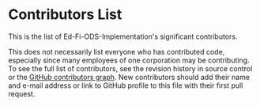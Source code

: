 # Contributors List

This is the list of Ed-Fi-ODS-Implementation's significant contributors.

This does not necessarily list everyone who has contributed code, especially
since many employees of one corporation may be contributing. To see the full
list of contributors, see the revision history in source control or the [GitHub
contributors
graph](https://github.com/Ed-Fi-Alliance-OSS/Ed-Fi-ODS-Implementation/graphs/contributors).
New contributors should add their name and e-mail address or link to GitHub
profile to this file with their first pull request.
